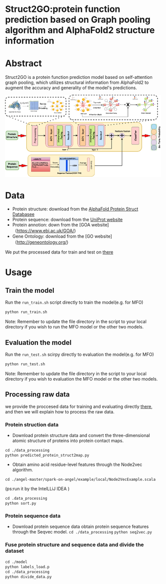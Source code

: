 # Struct2GO:protein function prediction based on Graph pooling algorithm and AlphaFold2 structure information
# Abstract
Struct2GO is a protein function prediction model based on self-attention graph pooling, which utilizes structural information from AlphaFold2 to augment the accuracy and generality of the model's predictions.


![avatar](/model.png)

# Data
- Protein structure: download from the [AlphaFold Protein Struct Databasee](https://alphafold.ebi.ac.uk/download)
- Protein sequence: download from the [UniProt website](https://www.uniprot.org/) 
- Protein annotion: down from the [GOA website]（https://www.ebi.ac.uk/GOA/)
- Gene Ontology: download from the [GO website]（http://geneontology.org/)
  
We put the processed data for train and test on [there]("")

# Usage
## Train the model
Run the ``run_train.sh`` script directly to train the model(e.g. for MFO)
 ```python
 python run_train.sh
 ``` 

Note: Remember to update the file directory in the script to your local directory if you wish to run the MFO model or the other two models.

## Evaluation the model
Run the ``run_test.sh`` scirpy directly to evaluation the model(e.g. for MFO)
``` python
python run_test.sh
```

Note: Remember to update the file directory in the script to your local directory if you wish to evaluation the MFO model or the other two models.

## Processing raw data
we provide the proccesed data for training and evaluating directly [there](""), and then we will explain how to process the raw data.
### Protein struction data
- Download protein structure data and convert the three-dimensional atomic structure of proteins into protein contact maps.
```
cd ./data_processing
python predicted_protein_struct2map.py
```
- Obtain amino acid residue-level features through the Node2vec algorithm.
```
cd ./angel-master/spark-on-angel/example/local/Node2VecExample.scala
```
(ps:run it by the IntelLLiJ IDEA )
```
cd .data_processing
python sort.py
```

### Protein sequence data
- Download protein sequence data obtain protein sequence features through the Seqvec model.
``cd ./data_processing``
``python seq2vec.py``

### Fuse protein structure and sequence data and divide the dataset
```
cd ./model
python labels_load.p
cd ./data_processing
python divide_data.py
```






